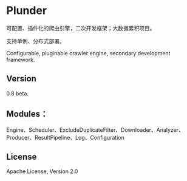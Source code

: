 # Plunder

可配置、插件化的爬虫引擎，二次开发框架；大数据累积项目。

支持单例、分布式部署。

Configurable, pluginable crawler engine, secondary development framework.

## Version

0.8 beta.

## Modules：

Engine、Scheduler、ExcludeDuplicateFilter、Downloader、Analyzer、Producer、ResultPipeline、Log、Configuration

## License

Apache License, Version 2.0
